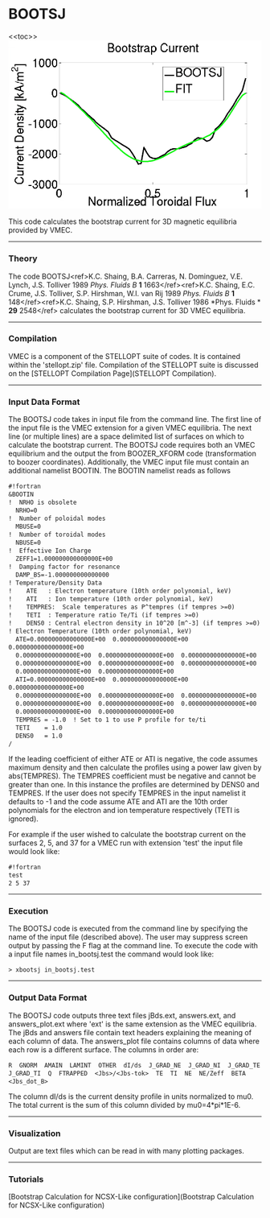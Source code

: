 BOOTSJ
======

\<\<toc\>\>
![Polynomial fit to BOOTSJ calculated bootstrap current.](images/BOOTSJ_example.jpg)

This code calculates the bootstrap current for 3D magnetic equilibria
provided by VMEC.

------------------------------------------------------------------------

### Theory

The code BOOTSJ\<ref\>K.C. Shaing, B.A. Carreras, N. Dominguez, V.E.
Lynch, J.S. Tolliver 1989 *Phys. Fluids B* **1** 1663\</ref\>\<ref\>K.C.
Shaing, E.C. Crume, J.S. Tolliver, S.P. Hirshman, W.I. van Rij 1989
*Phys. Fluids B* **1** 148\</ref\>\<ref\>K.C. Shaing, S.P. Hirshman,
J.S. Tolliver 1986 *Phys. Fluids * **29** 2548\</ref\> calculates the
bootstrap current for 3D VMEC equilibria.

------------------------------------------------------------------------

### Compilation

VMEC is a component of the STELLOPT suite of codes. It is contained
within the \'stellopt.zip\' file. Compilation of the STELLOPT suite is
discussed on the [STELLOPT Compilation Page](STELLOPT Compilation).

------------------------------------------------------------------------

### Input Data Format

The BOOTSJ code takes in input file from the command line. The first
line of the input file is the VMEC extension for a given VMEC
equilibria. The next line (or multiple lines) are a space delimited list
of surfaces on which to calculate the bootstrap current. The BOOTSJ code
requires both an VMEC equilibrium and the output the from BOOZER\_XFORM
code (transformation to boozer coordinates). Additionally, the VMEC
input file must contain an additional namelist BOOTIN. The BOOTIN
namelist reads as follows

    #!fortran
    &BOOTIN
    !  NRHO is obsolete
      NRHO=0
    !  Number of poloidal modes
      MBUSE=0
    !  Number of toroidal modes
      NBUSE=0
    !  Effective Ion Charge
      ZEFF1=1.000000000000000E+00
    !  Damping factor for resonance
      DAMP_BS=-1.000000000000000
    ! Temperature/Density Data
    !    ATE   : Electron temperature (10th order polynomial, keV)
    !    ATI   : Ion temperature (10th order polynomial, keV)
    !    TEMPRES:  Scale temperatures as P^tempres (if tempres >=0)
    !    TETI  : Temperature ratio Te/Ti (if tempres >=0)
    !    DENS0 : Central electron density in 10^20 [m^-3] (if tempres >=0)
    ! Electron Temperature (10th order polynomial, keV)
      ATE=0.000000000000000E+00  0.000000000000000E+00  0.000000000000000E+00
      0.000000000000000E+00  0.000000000000000E+00  0.000000000000000E+00
      0.000000000000000E+00  0.000000000000000E+00  0.000000000000000E+00
      0.000000000000000E+00  0.000000000000000E+00
      ATI=0.000000000000000E+00  0.000000000000000E+00  0.000000000000000E+00
      0.000000000000000E+00  0.000000000000000E+00  0.000000000000000E+00
      0.000000000000000E+00  0.000000000000000E+00  0.000000000000000E+00
      0.000000000000000E+00  0.000000000000000E+00
      TEMPRES = -1.0  ! Set to 1 to use P profile for te/ti
      TETI    = 1.0
      DENS0   = 1.0
    /

If the leading coefficient of either ATE or ATI is negative, the code
assumes maximum density and then calculate the profiles using a power
law given by abs(TEMPRES). The TEMPRES coefficient must be negative and
cannot be greater than one. In this instance the profiles are determined
by DENS0 and TEMPRES. If the user does not specify TEMPRES in the input
namelist it defaults to -1 and the code assume ATE and ATI are the 10th
order polynomials for the electron and ion temperature respectively
(TETI is ignored).

For example if the user wished to calculate the bootstrap current on the
surfaces 2, 5, and 37 for a VMEC run with extension \'test\' the input
file would look like:

    #!fortran
    test
    2 5 37

------------------------------------------------------------------------

### Execution

The BOOTSJ code is executed from the command line by specifying the name
of the input file (described above). The user may suppress screen output
by passing the F flag at the command line. To execute the code with a
input file names in\_bootsj.test the command would look like:

    > xbootsj in_bootsj.test

------------------------------------------------------------------------

### Output Data Format

The BOOTSJ code outputs three text files jBds.ext, answers.ext, and
answers\_plot.ext where \'ext\' is the same extension as the VMEC
equilibria. The jBds and answers file contain text headers explaining
the meaning of each column of data. The answers\_plot file contains
columns of data where each row is a different surface. The columns in
order are:

    R  GNORM  AMAIN  LAMINT  OTHER  dI/ds  J_GRAD_NE  J_GRAD_NI  J_GRAD_TE  J_GRAD_TI  Q  FTRAPPED  <Jbs>/<Jbs-tok>  TE  TI  NE  NE/Zeff  BETA  <Jbs_dot_B>

The column dI/ds is the current density profile in units normalized to
mu0. The total current is the sum of this column divided by
mu0=4\*pi\*1E-6.

------------------------------------------------------------------------

### Visualization

Output are text files which can be read in with many plotting packages.

------------------------------------------------------------------------

### Tutorials

[Bootstrap Calculation for NCSX-Like configuration](Bootstrap Calculation for NCSX-Like configuration)
